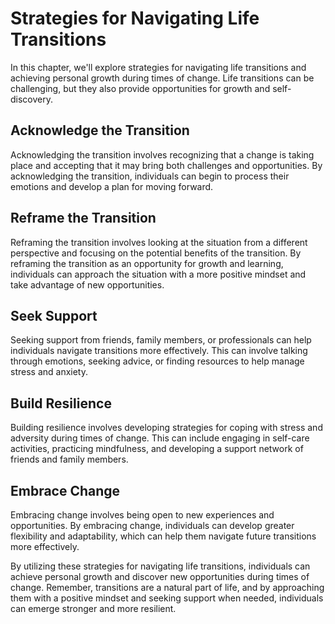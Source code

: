 # Strategies for Navigating Life Transitions

In this chapter, we'll explore strategies for navigating life transitions and achieving personal growth during times of change. Life transitions can be challenging, but they also provide opportunities for growth and self-discovery.

Acknowledge the Transition
--------------------------

Acknowledging the transition involves recognizing that a change is taking place and accepting that it may bring both challenges and opportunities. By acknowledging the transition, individuals can begin to process their emotions and develop a plan for moving forward.

Reframe the Transition
----------------------

Reframing the transition involves looking at the situation from a different perspective and focusing on the potential benefits of the transition. By reframing the transition as an opportunity for growth and learning, individuals can approach the situation with a more positive mindset and take advantage of new opportunities.

Seek Support
------------

Seeking support from friends, family members, or professionals can help individuals navigate transitions more effectively. This can involve talking through emotions, seeking advice, or finding resources to help manage stress and anxiety.

Build Resilience
----------------

Building resilience involves developing strategies for coping with stress and adversity during times of change. This can include engaging in self-care activities, practicing mindfulness, and developing a support network of friends and family members.

Embrace Change
--------------

Embracing change involves being open to new experiences and opportunities. By embracing change, individuals can develop greater flexibility and adaptability, which can help them navigate future transitions more effectively.

By utilizing these strategies for navigating life transitions, individuals can achieve personal growth and discover new opportunities during times of change. Remember, transitions are a natural part of life, and by approaching them with a positive mindset and seeking support when needed, individuals can emerge stronger and more resilient.


